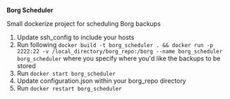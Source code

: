 **Borg Scheduler**

Small dockerize project for scheduling Borg backups

1. Update ssh_config to include your hosts
2. Run following `docker build -t borg_scheduler . && docker run -p 2222:22 -v /local_directory/borg_repo:/borg --name borg_scheduler borg_scheduler` where you specify where you'd like the backups to be stored
3. Run `docker start borg_scheduler`
4. Update configuration.json within your borg_repo directory
5. Run `docker restart borg_scheduler`



